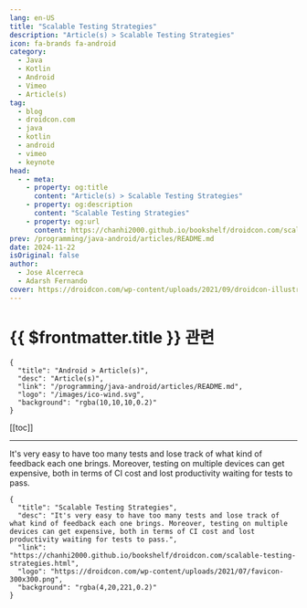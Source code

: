 ```yaml
---
lang: en-US
title: "Scalable Testing Strategies"
description: "Article(s) > Scalable Testing Strategies"
icon: fa-brands fa-android
category:
  - Java
  - Kotlin
  - Android
  - Vimeo
  - Article(s)
tag:
  - blog
  - droidcon.com
  - java
  - kotlin
  - android
  - vimeo
  - keynote
head:
  - - meta:
    - property: og:title
      content: "Article(s) > Scalable Testing Strategies"
    - property: og:description
      content: "Scalable Testing Strategies"
    - property: og:url
      content: https://chanhi2000.github.io/bookshelf/droidcon.com/scalable-testing-strategies.html
prev: /programming/java-android/articles/README.md
date: 2024-11-22
isOriginal: false
author:
  - Jose Alcerreca
  - Adarsh Fernando
cover: https://droidcon.com/wp-content/uploads/2021/09/droidcon-illustration-1209.svg
---
```


# {{ $frontmatter.title }} 관련

```component VPCard
{
  "title": "Android > Article(s)",
  "desc": "Article(s)",
  "link": "/programming/java-android/articles/README.md",
  "logo": "/images/ico-wind.svg",
  "background": "rgba(10,10,10,0.2)"
}
```

[[toc]]

---

<SiteInfo
  name="Scalable Testing Strategies"
  desc="It's very easy to have too many tests and lose track of what kind of feedback each one brings. Moreover, testing on multiple devices can get expensive, both in terms of CI cost and lost productivity waiting for tests to pass."
  url="https://droidcon.com/2024/11/22/scalable-testing-strategies"
  logo="https://droidcon.com/wp-content/uploads/2021/07/favicon-300x300.png"
  preview="https://droidcon.com/wp-content/uploads/2021/09/droidcon-illustration-1209.svg"/>

<VidStack src="vimeo/1029990611" />

It's very easy to have too many tests and lose track of what kind of feedback each one brings. Moreover, testing on multiple devices can get expensive, both in terms of CI cost and lost productivity waiting for tests to pass.

<!-- TODO: add ARTICLE CARD -->
```component VPCard
{
  "title": "Scalable Testing Strategies",
  "desc": "It's very easy to have too many tests and lose track of what kind of feedback each one brings. Moreover, testing on multiple devices can get expensive, both in terms of CI cost and lost productivity waiting for tests to pass.",
  "link": "https://chanhi2000.github.io/bookshelf/droidcon.com/scalable-testing-strategies.html",
  "logo": "https://droidcon.com/wp-content/uploads/2021/07/favicon-300x300.png",
  "background": "rgba(4,20,221,0.2)"
}
```

